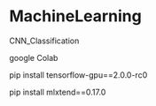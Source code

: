 # MachineLearning
CNN_Classification

google Colab

pip install tensorflow-gpu==2.0.0-rc0

pip install mlxtend==0.17.0
